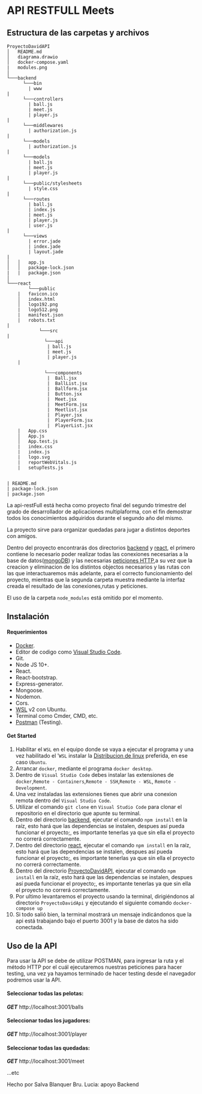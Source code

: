 # API RESTFULL Meets

## Estructura de las carpetas y archivos

```
ProyectoDavidAPI
│   README.md
│   diagrama.drawio    
│   docker-compose.yaml
|   modules.png
│
└───backend
      └───bin
        | www
|
      └───controllers
        | ball.js
        | meet.js
        | player.js
|       
      └───middlewares
        | authorization.js
|    
      └───models
        | authorization.js
|
      └───models
        | ball.js
        | meet.js
        | player.js
|       
      └───public/stylesheets
        | style.css
|    
      └───routes
        | ball.js
        | index.js
        | meet.js
        | player.js
        | user.js
|
      └───views
        | error.jade
        | index.jade
        | layout.jade
|               
│   │   app.js
│   │   package-lock.json
|   |   package.json
│   
└───react
	    └───public
    |   favicon.ico
    │   index.html
    │   logo192.png
    |   logo512.png
    |   manifest.json
    |   robots.txt
|
            └───src
|
              └───api 
               | ball.js
               | meet.js
               | player.js
    |
    
              └───components
               |  Ball.jsx
               |  BallList.jsx
               |  Ballform.jsx
               |  Button.jsx
               |  Meet.jsx
               |  MeetForm.jsx
               |  Meetlist.jsx
               |  Player.jsx
               |  PlayerForm.jsx
               |  PlayerList.jsx
    |   App.css
    │   App.js
    │   App.test.js
    |   index.css
    |   index.js
    |   logo.svg
    |   reportWebVitals.js
    |   setupTests.js
    
    
| README.md   
| package-lock.json
| package.json
```

La api-restFull está hecha como proyecto final del segundo trimestre del grado de desarrollador de aplicaciones multiplaforma, con el fin demostrar todos los conocimientos adquiridos durante el segundo año del mismo.

La proyecto sirve para organizar quedadas para jugar a distintos deportes con amigos.

Dentro del proyecto encontrarás dos directorios [backend](https://github.com/CAMPUSCAMARAFP2021/ProyectoDavidAPI/tree/master/backend) y [react](https://github.com/CAMPUSCAMARAFP2021/ProyectoDavidAPI/tree/master/react), el primero contiene lo necesario poder realizar todas las conexiones necesarias a la base de datos([mongoDB](https://www.mongodb.com/es/what-is-mongodb)) y las necesarias [peticiones HTTP](https://yosoy.dev/peticiones-http-get-post-put-delete-etc/),a su vez que la creacion y eliminacion de los distintos objectos necesarios y las rutas con las que interactuaremos más adelante, para el correcto funcionamiento del proyecto, mientras que la segunda carpeta muestra mediante la interfaz creada el resultado de las conexiones,rutas y peticiones.

El uso de la carpeta `node_modules` está omitido por el momento.

## Instalación

#### Requerimientos

- [Docker](https://www.docker.com/products/docker-desktop).
- Editor de codigo como [Visual Studio Code](https://code.visualstudio.com/Download).
- Git.
- Node JS 10+.
- React.
- React-bootstrap.
- Express-generator.
- Mongoose.
- Nodemon.
- Cors.
- [WSL](https://docs.microsoft.com/es-es/windows/wsl/install-manual#step-4---download-the-linux-kernel-update-package) v2 con Ubuntu.
- Terminal como Cmder, CMD, etc.
- [Postman](https://www.postman.com/downloads/) (Testing).

#### Get Started
1. Habilitar el `WSL` en el equipo donde se vaya a ejecutar el programa y una vez habilitado el '`WSL` instalar la [Distribucion de linux](https://computerhoy.com/noticias/software/que-es-distribucion-linux-que-diferencian-como-elegir-54784) preferida, en ese caso `Ubuntu`.
2. Arrancar `docker`, mediante el programa `docker desktop`.
3. Dentro de `Visual Studio Code` debes instalar las extensiones de `docker`,`Remote - Containers`,`Remote - SSH`,`Remote - WSL`,
`Remote - Development`.
4. Una vez instaladas las extensiones tienes que abrir una conexion remota dentro del `Visual Studio Code`.
5. Utilizar el comando `git clone` en `Visual Studio Code` para clonar el repositorio en el directorio que apunte su terminal.
6. Dentro del directorio [backend](https://github.com/CAMPUSCAMARAFP2021/ProyectoDavidAPI/tree/master/backend), ejecutar el comando `npm install` en la raíz, esto hará que las dependencias se instalen, despues así pueda funcionar el proyecto;, es importante tenerlas ya que sin ella el proyecto no correrá correctamente.
7. Dentro del directorio [react](https://github.com/CAMPUSCAMARAFP2021/ProyectoDavidAPI/tree/master/react), ejecutar el comando `npm install` en la raíz, esto hará que las dependencias se instalen, despues así pueda funcionar el proyecto;, es importante tenerlas ya que sin ella el proyecto no correrá correctamente.
8. Dentro del directorio [ProyectoDavidAPI](https://github.com/CAMPUSCAMARAFP2021/ProyectoDavidAPI), ejecutar el comando `npm install` en la raíz,  esto hará que las dependencias se instalen, despues así pueda funcionar el proyecto;, es importante tenerlas ya que sin ella el proyecto no correrá correctamente.
9. Por ultimo levantaremos el proyecto usando la terminal, dirigiéndonos al directorio `ProyectoDavidApi` y ejecutando el siguiente comando `docker-compose up`
10. Si todo salió bien, la terminal  mostrará un mensaje indicándonos que la api está trabajando bajo el puerto 3001 y la base de datos ha sido conectada.

## Uso de la API

Para usar la API se debe de utilizar POSTMAN, para ingresar la ruta y el método HTTP por el cuál ejecutaremos nuestras peticiones para hacer testing, una vez ya hayamos terminado de hacer testing desde el navegador podremos usar la API.

#### Seleccionar todas las pelotas:

**_GET_** http://localhost:3001/balls

#### Seleccionar todas los jugadores:

**_GET_** http://localhost:3001/player

#### Seleccionar todas las quedadas:

**_GET_** http://localhost:3001/meet

...etc

Hecho por Salva Blanquer Bru.
Lucia: apoyo Backend
